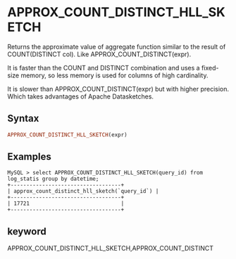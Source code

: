 # APPROX_COUNT_DISTINCT_HLL_SKETCH



Returns the approximate value of aggregate function similar to the result of COUNT(DISTINCT col). Like APPROX_COUNT_DISTINCT(expr).

It is faster than the COUNT and DISTINCT combination and uses a fixed-size memory, so less memory is used for columns of high cardinality.

It is slower than APPROX_COUNT_DISTINCT(expr) but with higher precision. Which takes advantages of Apache Datasketches.

## Syntax

```Haskell
APPROX_COUNT_DISTINCT_HLL_SKETCH(expr)
```

## Examples

```plain text
MySQL > select APPROX_COUNT_DISTINCT_HLL_SKETCH(query_id) from log_statis group by datetime;
+-----------------------------------+
| approx_count_distinct_hll_sketch(`query_id`) |
+-----------------------------------+
| 17721                             |
+-----------------------------------+
```

## keyword

APPROX_COUNT_DISTINCT_HLL_SKETCH,APPROX_COUNT_DISTINCT
